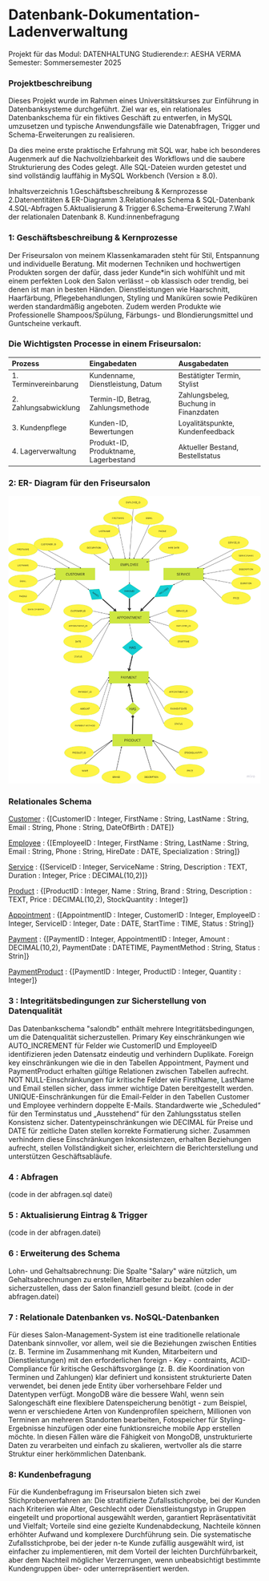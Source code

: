 # Datenbank-Dokumentation-Ladenverwaltung
Projekt für das Modul: DATENHALTUNG
Studierende:r: AESHA VERMA
Semester: Sommersemester 2025
### Projektbeschreibung
Dieses Projekt wurde im Rahmen eines Universitätskurses zur Einführung in Datenbanksysteme durchgeführt. Ziel war es, ein relationales Datenbankschema für ein fiktives Geschäft zu entwerfen, in MySQL umzusetzen und typische Anwendungsfälle wie Datenabfragen, Trigger und Schema-Erweiterungen zu realisieren.

Da dies meine erste praktische Erfahrung mit SQL war, habe ich besonderes Augenmerk auf die Nachvollziehbarkeit des Workflows und die saubere Strukturierung des Codes gelegt. Alle SQL-Dateien wurden getestet und sind vollständig lauffähig in MySQL Workbench (Version ≥ 8.0).

Inhaltsverzeichnis
1.Geschäftsbeschreibung & Kernprozesse
2.Datenentitäten & ER-Diagramm
3.Relationales Schema & SQL-Datenbank
4.SQL-Abfragen
5.Aktualisierung & Trigger
6.Schema-Erweiterung
7.Wahl der relationalen Datenbank
8. Kund:innenbefragung

###  1: Geschäftsbeschreibung & Kernprozesse
Der Friseursalon von meinem Klassenkamaraden steht für Stil, Entspannung und individuelle Beratung. Mit modernen Techniken und hochwertigen Produkten sorgen der dafür, dass jeder Kunde*in sich wohlfühlt und mit einem perfekten Look den Salon verlässt – ob klassisch oder trendig, bei denen ist man in besten Händen. Dienstleistungen wie Haarschnitt, Haarfärbung, Pflegebehandlungen, Styling und Maniküren sowie Pediküren werden standardmäßig angeboten. Zudem werden Produkte wie Professionelle Shampoos/Spülung, Färbungs- und Blondierungsmittel und Guntscheine verkauft. 
### Die Wichtigsten Processe in einem Friseursalon:
 | Prozess      | Eingabedaten | Ausgabedaten|
 |:------------------|:----------|:---------|
 |1. Terminvereinbarung|Kundenname, Dienstleistung, Datum|Bestätigter Termin, Stylist
 |2. Zahlungsabwicklung|Termin-ID, Betrag, Zahlungsmethode|Zahlungsbeleg, Buchung in Finanzdaten
 |3. Kundenpflege|Kunden-ID, Bewertungen|Loyalitätspunkte, Kundenfeedback
 |4. Lagerverwaltung|Produkt-ID, Produktname, Lagerbestand|Aktueller Bestand, Bestellstatus

###  2: ER- Diagram für den Friseursalon
 ![ER Diagram salon](image.png)

 ### Relationales Schema
 <u>Customer</u> : {[CustomerID : Integer, FirstName : String, LastName : String, Email : String, Phone : String, DateOfBirth : DATE]}

<u>Employee</u> : {[EmployeeID : Integer, FirstName : String, LastName : String, Email : String, Phone : String, HireDate : DATE, Specialization : String]}

<u>Service</u> : {[ServiceID : Integer, ServiceName : String, Description : TEXT, Duration : Integer, Price : DECIMAL(10,2)]}

<u>Product</u> : {[ProductID : Integer, Name : String, Brand : String, Description : TEXT, Price : DECIMAL(10,2), StockQuantity : Integer]}

<u>Appointment</u> : {[AppointmentID : Integer, CustomerID : Integer, EmployeeID : Integer, ServiceID : Integer, Date : DATE, StartTime : TIME, Status : String]}

<u>Payment</u> : {[PaymentID : Integer, AppointmentID : Integer, Amount : DECIMAL(10,2), PaymentDate : DATETIME, PaymentMethod : String, Status : Strin]}

<u>PaymentProduct</u> : {[PaymentID : Integer, ProductID : Integer, Quantity : Integer]}


### 3 :  Integritätsbedingungen zur Sicherstellung von Datenqualität
Das Datenbankschema "salondb" enthält mehrere Integritätsbedingungen, um die Datenqualität sicherzustellen. Primary Key einschränkungen wie AUTO_INCREMENT für Felder wie CustomerID und EmployeeID identifizieren jeden Datensatz eindeutig und verhindern Duplikate. Foreign key einschränkungen wie die in den Tabellen Appointment, Payment und PaymentProduct erhalten gültige Relationen zwischen Tabellen aufrecht. NOT NULL-Einschränkungen für kritische Felder wie FirstName, LastName und Email stellen sicher, dass immer wichtige Daten bereitgestellt werden. UNIQUE-Einschränkungen für die Email-Felder in den Tabellen Customer und Employee verhindern doppelte E-Mails. Standardwerte wie „Scheduled“ für den Terminstatus und „Ausstehend“ für den Zahlungsstatus stellen Konsistenz sicher. Datentypeinschränkungen wie DECIMAL für Preise und DATE für zeitliche Daten stellen korrekte Formatierung sicher. Zusammen verhindern diese Einschränkungen Inkonsistenzen, erhalten Beziehungen aufrecht, stellen Vollständigkeit sicher, erleichtern die Berichterstellung und unterstützen Geschäftsabläufe.

###  4 : Abfragen
(code in der abfragen.sql datei)
###  5 : Aktualisierung Eintrag & Trigger
(code in der abfragen.datei)

###  6 :  Erweiterung des Schema
Lohn- und Gehaltsabrechnung: Die Spalte "Salary" wäre nützlich, um Gehaltsabrechnungen zu erstellen, Mitarbeiter zu bezahlen oder sicherzustellen, dass der Salon finanziell gesund bleibt.
(code in der abfragen.datei)
###  7 : Relationale Datenbanken vs. NoSQL-Datenbanken
Für dieses Salon-Management-System ist eine traditionelle relationale Datenbank sinnvoller, vor allem, weil sie die Beziehungen zwischen Entities (z. B. Termine im Zusammenhang mit Kunden, Mitarbeitern und Dienstleistungen) mit den erforderlichen foreign - Key - contraints, ACID-Compliance für kritische Geschäftsvorgänge (z. B. die Koordination von Terminen und Zahlungen) klar definiert und konsistent strukturierte Daten verwendet, bei denen jede Entity über vorhersehbare Felder und Datentypen verfügt. MongoDB wäre die bessere Wahl, wenn sein Salongeschäft eine flexiblere Datenspeicherung benötigt - zum Beispiel, wenn er verschiedene Arten von Kundenprofilen speichern, Millionen von Terminen an mehreren Standorten bearbeiten, Fotospeicher für Styling-Ergebnisse hinzufügen oder eine funktionsreiche mobile App erstellen möchte. In diesen Fällen wäre die Fähigkeit von MongoDB, unstrukturierte Daten zu verarbeiten und einfach zu skalieren, wertvoller als die starre Struktur einer herkömmlichen Datenbank.

###  8: Kundenbefragung
Für die Kundenbefragung im Friseursalon bieten sich zwei Stichprobenverfahren an: Die stratifizierte Zufallsstichprobe, bei der Kunden nach Kriterien wie Alter, Geschlecht oder Dienstleistungstyp in Gruppen eingeteilt und proportional ausgewählt werden, garantiert Repräsentativität und Vielfalt; Vorteile sind eine gezielte Kundenabdeckung, Nachteile können erhöhter Aufwand und komplexere Durchführung sein. Die systematische Zufallsstichprobe, bei der jeder n-te Kunde zufällig ausgewählt wird, ist einfacher zu implementieren, mit dem Vorteil der leichten Durchführbarkeit, aber dem Nachteil möglicher Verzerrungen, wenn unbeabsichtigt bestimmte Kundengruppen über- oder unterrepräsentiert werden.
